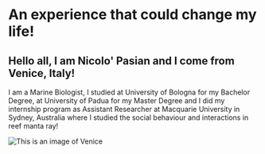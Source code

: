 # An experience that could change my life!

## **Hello all**, I am Nicolo' Pasian and I come from Venice, Italy!
I am a Marine Biologist, I studied at University of Bologna for my Bachelor Degree, at University of Padua for my Master Degree and I did my internship program as Assistant Researcher at Macquarie University in Sydney, Australia where I studied the social behaviour and interactions in reef manta ray!

![This is an image of Venice](https://www.instagram.com/p/B5KNNl9CGJ1L-RUmlFWXJoOOe0lU3YwJn1EZO00/)
